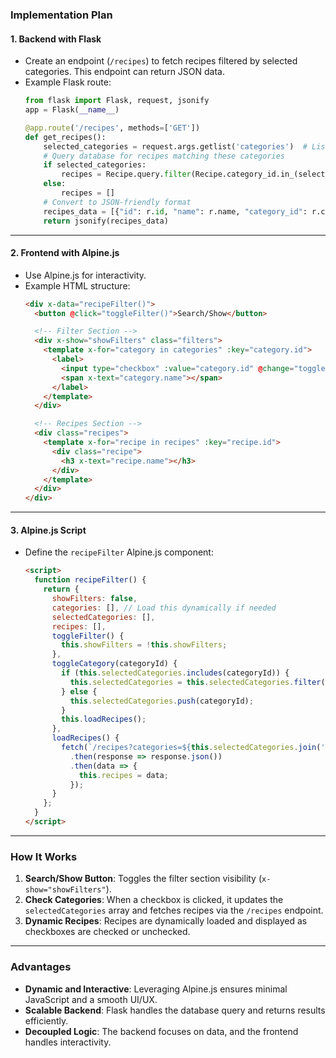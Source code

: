 
### **Implementation Plan**

#### **1. Backend with Flask**
- Create an endpoint (`/recipes`) to fetch recipes filtered by selected categories. This endpoint can return JSON data.
- Example Flask route:
  ```python
  from flask import Flask, request, jsonify
  app = Flask(__name__)

  @app.route('/recipes', methods=['GET'])
  def get_recipes():
      selected_categories = request.args.getlist('categories')  # List of selected category IDs
      # Query database for recipes matching these categories
      if selected_categories:
          recipes = Recipe.query.filter(Recipe.category_id.in_(selected_categories)).all()
      else:
          recipes = []
      # Convert to JSON-friendly format
      recipes_data = [{"id": r.id, "name": r.name, "category_id": r.category_id} for r in recipes]
      return jsonify(recipes_data)
  ```

---

#### **2. Frontend with Alpine.js**
- Use Alpine.js for interactivity.
- Example HTML structure:
  ```html
  <div x-data="recipeFilter()">
    <button @click="toggleFilter()">Search/Show</button>

    <!-- Filter Section -->
    <div x-show="showFilters" class="filters">
      <template x-for="category in categories" :key="category.id">
        <label>
          <input type="checkbox" :value="category.id" @change="toggleCategory(category.id)" />
          <span x-text="category.name"></span>
        </label>
      </template>
    </div>

    <!-- Recipes Section -->
    <div class="recipes">
      <template x-for="recipe in recipes" :key="recipe.id">
        <div class="recipe">
          <h3 x-text="recipe.name"></h3>
        </div>
      </template>
    </div>
  </div>
  ```

---

#### **3. Alpine.js Script**
- Define the `recipeFilter` Alpine.js component:
  ```html
  <script>
    function recipeFilter() {
      return {
        showFilters: false,
        categories: [], // Load this dynamically if needed
        selectedCategories: [],
        recipes: [],
        toggleFilter() {
          this.showFilters = !this.showFilters;
        },
        toggleCategory(categoryId) {
          if (this.selectedCategories.includes(categoryId)) {
            this.selectedCategories = this.selectedCategories.filter(id => id !== categoryId);
          } else {
            this.selectedCategories.push(categoryId);
          }
          this.loadRecipes();
        },
        loadRecipes() {
          fetch(`/recipes?categories=${this.selectedCategories.join(',')}`)
            .then(response => response.json())
            .then(data => {
              this.recipes = data;
            });
        }
      };
    }
  </script>
  ```

---

### **How It Works**
1. **Search/Show Button**: Toggles the filter section visibility (`x-show="showFilters"`).
2. **Check Categories**: When a checkbox is clicked, it updates the `selectedCategories` array and fetches recipes via the `/recipes` endpoint.
3. **Dynamic Recipes**: Recipes are dynamically loaded and displayed as checkboxes are checked or unchecked.

---

### **Advantages**
- **Dynamic and Interactive**: Leveraging Alpine.js ensures minimal JavaScript and a smooth UI/UX.
- **Scalable Backend**: Flask handles the database query and returns results efficiently.
- **Decoupled Logic**: The backend focuses on data, and the frontend handles interactivity.

